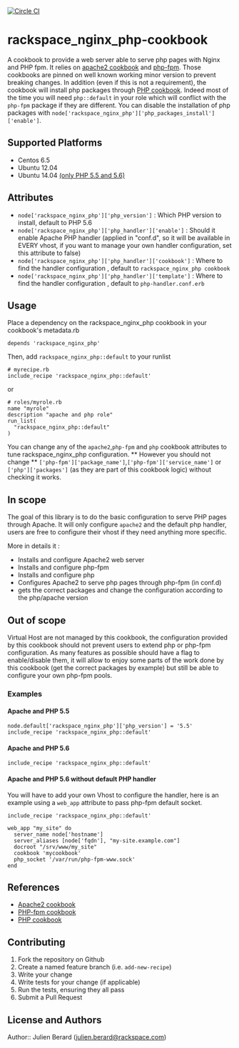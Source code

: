 [![Circle CI](https://circleci.com/gh/rackspace-cookbooks/rackspace_nginx_php.svg?style=svg)](https://circleci.com/gh/rackspace-cookbooks/rackspace_nginx_php)

# rackspace_nginx_php-cookbook

A cookbook to provide a web server able to serve php pages with Nginx and PHP fpm.
It relies on [apache2 cookbook](https://github.com/svanzoest-cookbooks/apache2/) and [php-fpm](https://github.com/yevgenko/cookbook-php-fpm). Those cookbooks are pinned on well known working minor version to prevent breaking changes.
In addition (even if this is not a requirement), the cookbook will install php packages through [PHP cookbook](https://github.com/opscode-cookbooks/php). Indeed most of the time you will need `php::default` in your role which will conflict with the `php-fpm` package if they are different.
You can disable the installation of php packages with `node['rackspace_nginx_php']['php_packages_install']['enable']`.

## Supported Platforms

* Centos 6.5
* Ubuntu 12.04
* Ubuntu 14.04 [(only PHP 5.5 and 5.6)](https://github.com/oerdnj/deb.sury.org/issues/58#issuecomment-92246112)

## Attributes

* `node['rackspace_nginx_php']['php_version']` : Which PHP version to install, default to PHP 5.6
* `node['rackspace_nginx_php']['php_handler']['enable']` : Should it enable Apache PHP handler (applied in "conf.d", so it will be available in EVERY vhost, if you want to manage your own handler configuration, set this attribute to false)
* `node['rackspace_nginx_php']['php_handler']['cookbook']` : Where to find the handler configuration , default to `rackspace_nginx_php cookbook`
* `node['rackspace_nginx_php']['php_handler']['template']` : Where to find the handler configuration , default to `php-handler.conf.erb`

## Usage

Place a dependency on the rackspace_nginx_php cookbook in your cookbook's metadata.rb
```
depends 'rackspace_nginx_php'
```
Then, add `rackspace_nginx_php::default` to your runlist

```
# myrecipe.rb
include_recipe 'rackspace_nginx_php::default'
```

or

```
# roles/myrole.rb
name "myrole"
description "apache and php role"
run_list(
  "rackspace_nginx_php::default"
)
```

You can change any of the `apache2`,`php-fpm` and `php` cookbook attributes to tune rackspace_nginx_php configuration.
** However you should not change ** `['php-fpm']['package_name']`,`['php-fpm']['service_name']` or `['php']['packages']` (as they are part of this cookbook logic) without checking it works.

## In scope

The goal of this library is to do the basic configuration to serve PHP pages through Apache. It will only configure `apache2` and the default php handler, users are free to configure their vhost if they need anything more specific.

More in details it : 

* Installs and configure Apache2 web server
* Installs and configure php-fpm
* Installs and configure php
* Configures Apache2 to serve php pages through php-fpm (in conf.d)
* gets the correct packages and change the configuration according to the php/apache version 

## Out of scope

Virtual Host are not managed by this cookbook, the configuration provided by this cookbook should not prevent users to extend php or php-fpm configuration. 
As many features as possible should have a flag to enable/disable them, it will allow to enjoy some parts of the work done by this cookbook (get the correct packages by example) but still be able to configure your own php-fpm pools.


### Examples
#### Apache and PHP 5.5

```
node.default['rackspace_nginx_php']['php_version'] = '5.5'
include_recipe 'rackspace_nginx_php::default'
```

#### Apache and PHP 5.6

```
include_recipe 'rackspace_nginx_php::default'
```

#### Apache and PHP 5.6 without default PHP handler

You will have to add your own Vhost to configure the handler, here is an example using a `web_app` attribute to pass php-fpm default socket.
 
```
include_recipe 'rackspace_nginx_php::default'

web_app "my_site" do
  server_name node['hostname']
  server_aliases [node['fqdn'], "my-site.example.com"]
  docroot "/srv/www/my_site"
  cookbook 'mycookbook'
  php_socket '/var/run/php-fpm-www.sock'
end

```

## References

* [Apache2 cookbook](https://github.com/svanzoest-cookbooks/apache2)
* [PHP-fpm cookbook](https://github.com/yevgenko/cookbook-php-fpm)
* [PHP cookbook](https://github.com/opscode-cookbooks/php)


## Contributing

1. Fork the repository on Github
2. Create a named feature branch (i.e. `add-new-recipe`)
3. Write your change
4. Write tests for your change (if applicable)
5. Run the tests, ensuring they all pass
6. Submit a Pull Request

## License and Authors

Author:: Julien Berard (julien.berard@rackspace.com)

